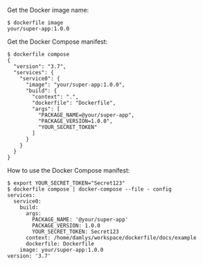 Get the Docker image name:

```console
$ dockerfile image
your/super-app:1.0.0
```

Get the Docker Compose manifest:

```console
$ dockerfile compose
{
  "version": "3.7",
  "services": {
    "service0": {
      "image": "your/super-app:1.0.0",
      "build": {
        "context": ".",
        "dockerfile": "Dockerfile",
        "args": [
          "PACKAGE_NAME=@your/super-app",
          "PACKAGE_VERSION=1.0.0",
          "YOUR_SECRET_TOKEN"
        ]
      }
    }
  }
}
```

How to use the Docker Compose manifest:

```console
$ export YOUR_SECRET_TOKEN="Secret123"
$ dockerfile compose | docker-compose --file - config
services:
  service0:
    build:
      args:
        PACKAGE_NAME: '@your/super-app'
        PACKAGE_VERSION: 1.0.0
        YOUR_SECRET_TOKEN: Secret123
      context: /home/damlys/workspace/dockerfile/docs/example
      dockerfile: Dockerfile
    image: your/super-app:1.0.0
version: '3.7'
```
